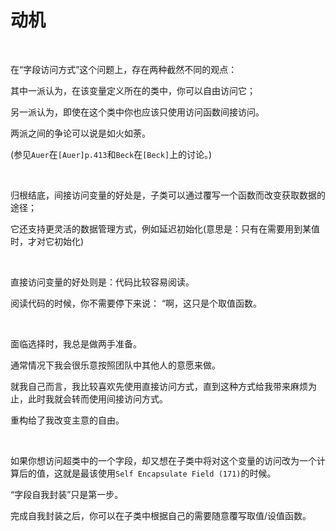 # 动机

<br>

在“字段访问方式”这个问题上，存在两种截然不同的观点：

其中一派认为，在该变量定义所在的类中，你可以自由访问它；

另一派认为，即使在这个类中你也应该只使用访问函数间接访问。

两派之间的争论可以说是如火如荼。

(参见`Auer`在`[Auer]p.413`和`Beck`在`[Beck]`上的讨论。)

<br>

归根结底，间接访问变量的好处是，子类可以通过覆写一个函数而改变获取数据的途径；

它还支持更灵活的数据管理方式，例如延迟初始化(意思是：只有在需要用到某值时，才对它初始化)

<br>

直接访问变量的好处则是：代码比较容易阅读。

阅读代码的时候，你不需要停下来说： “啊，这只是个取值函数。

<br>

面临选择时，我总是做两手准备。

通常情况下我会很乐意按照团队中其他人的意愿来做。

就我自己而言，我比较喜欢先使用直接访问方式，直到这种方式给我带来麻烦为止，此时我就会转而使用间接访问方式。

重构给了我改变主意的自由。

<br>

如果你想访问超类中的一个字段，却又想在子类中将对这个变量的访问改为一个计算后的值，这就是最该使用`Self Encapsulate Field (171)`的时候。

“字段自我封装”只是第一步。

完成自我封装之后，你可以在子类中根据自己的需要随意覆写取值/设值函数。

<br>

